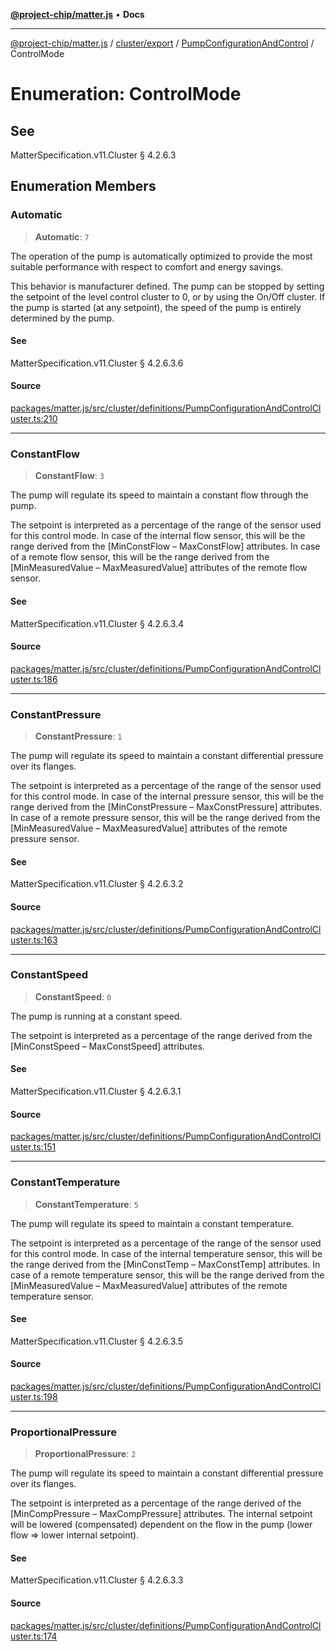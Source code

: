 [**@project-chip/matter.js**](../../../../../README.md) • **Docs**

***

[@project-chip/matter.js](../../../../../modules.md) / [cluster/export](../../../README.md) / [PumpConfigurationAndControl](../README.md) / ControlMode

# Enumeration: ControlMode

## See

MatterSpecification.v11.Cluster § 4.2.6.3

## Enumeration Members

### Automatic

> **Automatic**: `7`

The operation of the pump is automatically optimized to provide the most suitable performance with respect
to comfort and energy savings.

This behavior is manufacturer defined. The pump can be stopped by setting the setpoint of the level control
cluster to 0, or by using the On/Off cluster. If the pump is started (at any setpoint), the speed of the
pump is entirely determined by the pump.

#### See

MatterSpecification.v11.Cluster § 4.2.6.3.6

#### Source

[packages/matter.js/src/cluster/definitions/PumpConfigurationAndControlCluster.ts:210](https://github.com/project-chip/matter.js/blob/7a8cbb56b87d4ccf34bec5a9a95ab40a1711324f/packages/matter.js/src/cluster/definitions/PumpConfigurationAndControlCluster.ts#L210)

***

### ConstantFlow

> **ConstantFlow**: `3`

The pump will regulate its speed to maintain a constant flow through the pump.

The setpoint is interpreted as a percentage of the range of the sensor used for this control mode. In case
of the internal flow sensor, this will be the range derived from the [MinConstFlow – MaxConstFlow]
attributes. In case of a remote flow sensor, this will be the range derived from the [MinMeasuredValue –
MaxMeasuredValue] attributes of the remote flow sensor.

#### See

MatterSpecification.v11.Cluster § 4.2.6.3.4

#### Source

[packages/matter.js/src/cluster/definitions/PumpConfigurationAndControlCluster.ts:186](https://github.com/project-chip/matter.js/blob/7a8cbb56b87d4ccf34bec5a9a95ab40a1711324f/packages/matter.js/src/cluster/definitions/PumpConfigurationAndControlCluster.ts#L186)

***

### ConstantPressure

> **ConstantPressure**: `1`

The pump will regulate its speed to maintain a constant differential pressure over its flanges.

The setpoint is interpreted as a percentage of the range of the sensor used for this control mode. In case
of the internal pressure sensor, this will be the range derived from the [MinConstPressure –
MaxConstPressure] attributes. In case of a remote pressure sensor, this will be the range derived from the
[MinMeasuredValue – MaxMeasuredValue] attributes of the remote pressure sensor.

#### See

MatterSpecification.v11.Cluster § 4.2.6.3.2

#### Source

[packages/matter.js/src/cluster/definitions/PumpConfigurationAndControlCluster.ts:163](https://github.com/project-chip/matter.js/blob/7a8cbb56b87d4ccf34bec5a9a95ab40a1711324f/packages/matter.js/src/cluster/definitions/PumpConfigurationAndControlCluster.ts#L163)

***

### ConstantSpeed

> **ConstantSpeed**: `0`

The pump is running at a constant speed.

The setpoint is interpreted as a percentage of the range derived from the [MinConstSpeed – MaxConstSpeed]
attributes.

#### See

MatterSpecification.v11.Cluster § 4.2.6.3.1

#### Source

[packages/matter.js/src/cluster/definitions/PumpConfigurationAndControlCluster.ts:151](https://github.com/project-chip/matter.js/blob/7a8cbb56b87d4ccf34bec5a9a95ab40a1711324f/packages/matter.js/src/cluster/definitions/PumpConfigurationAndControlCluster.ts#L151)

***

### ConstantTemperature

> **ConstantTemperature**: `5`

The pump will regulate its speed to maintain a constant temperature.

The setpoint is interpreted as a percentage of the range of the sensor used for this control mode. In case
of the internal temperature sensor, this will be the range derived from the [MinConstTemp – MaxConstTemp]
attributes. In case of a remote temperature sensor, this will be the range derived from the
[MinMeasuredValue – MaxMeasuredValue] attributes of the remote temperature sensor.

#### See

MatterSpecification.v11.Cluster § 4.2.6.3.5

#### Source

[packages/matter.js/src/cluster/definitions/PumpConfigurationAndControlCluster.ts:198](https://github.com/project-chip/matter.js/blob/7a8cbb56b87d4ccf34bec5a9a95ab40a1711324f/packages/matter.js/src/cluster/definitions/PumpConfigurationAndControlCluster.ts#L198)

***

### ProportionalPressure

> **ProportionalPressure**: `2`

The pump will regulate its speed to maintain a constant differential pressure over its flanges.

The setpoint is interpreted as a percentage of the range derived of the [MinCompPressure – MaxCompPressure]
attributes. The internal setpoint will be lowered (compensated) dependent on the flow in the pump (lower
flow ⇒ lower internal setpoint).

#### See

MatterSpecification.v11.Cluster § 4.2.6.3.3

#### Source

[packages/matter.js/src/cluster/definitions/PumpConfigurationAndControlCluster.ts:174](https://github.com/project-chip/matter.js/blob/7a8cbb56b87d4ccf34bec5a9a95ab40a1711324f/packages/matter.js/src/cluster/definitions/PumpConfigurationAndControlCluster.ts#L174)

